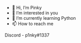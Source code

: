 - 👋 Hi, I’m Pinky
- 👀 I’m interested in you
- 🌱 I’m currently learning Python
- 📫 How to reach me 

Discord - p1nky#1337
